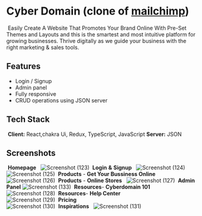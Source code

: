 
# Cyber Domain (clone of [mailchimp](https://mailchimp.com/))
​
Easily Create A Website That Promotes Your Brand Online With Pre-Set Themes and Layouts and this is the smartest and most intuitive platform for growing businesses. Thrive digitally as we guide your business with the right marketing & sales tools.
​
## Features
- Login / Signup
- Admin panel
- Fully responsive
- CRUD operations using JSON server
​
## Tech Stack
​
**Client:** React,chakra Ui, Redux, TypeScript, JavaScript
**Server:** JSON

## Screenshots
​
**Homepage**
​​
​​
![Screenshot (123)](https://user-images.githubusercontent.com/97978681/208675708-7a663a79-2d35-480e-89be-f88fa6a5fc35.png)
​
**Login** **&** **Signup**
​​
​​
![Screenshot (124)](https://user-images.githubusercontent.com/97978681/208676090-50e5b368-c942-4407-bc5c-9d0d9c9256fd.png)
​​
​​
![Screenshot (125)](https://user-images.githubusercontent.com/97978681/208676126-2f46f2b4-11e3-466d-992e-512dfed832f4.png)
​
**Products** - **Get Your Bussiness Online**
​​
​​
![Screenshot (126)](https://user-images.githubusercontent.com/97978681/208676376-071694f2-788b-40a7-9040-681005f8b147.png)
​
**Products** - **Online Stores**
​​
​​
![Screenshot (127)](https://user-images.githubusercontent.com/97978681/208676523-5fe1a69d-cb9e-46f7-9b88-bc682b4f697e.png)
​
**Admin Panel**
![Screenshot (133)](https://user-images.githubusercontent.com/97978681/208678612-45aa5bc1-c534-4a2c-9029-055b9dc1957e.png)
​
**Resources**- **Cyberdomain 101**
<br/>
![Screenshot (128)](https://user-images.githubusercontent.com/97978681/208676877-e6fff818-187c-45ed-a1bf-8f7dbf4a082f.png)
​
**Resources**- **Help Center**
<br/>
![Screenshot (129)](https://user-images.githubusercontent.com/97978681/208677024-9c0af9a7-fef7-4efe-b21f-1e9403f0ff5d.png)
​
**Pricing**
<br/>
![Screenshot (130)](https://user-images.githubusercontent.com/97978681/208677089-77cce779-67d8-491f-b6d0-35bebf1c2624.png)
​
**Inspirations**
​​
​​
![Screenshot (131)](https://user-images.githubusercontent.com/97978681/208677098-7d5b2f16-4f4d-4b04-96e5-8a1744067e9d.png)
